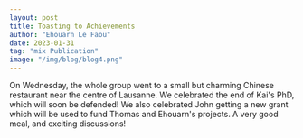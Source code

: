 ```yaml
---
layout: post
title: Toasting to Achievements
author: "Ehouarn Le Faou"
date: 2023-01-31
tag: "mix Publication"
image: "/img/blog/blog4.png"
---
```


On Wednesday, the whole group went to a small but charming Chinese restaurant near the centre of Lausanne. We celebrated the end of Kai's PhD, which will soon be defended! We also celebrated John getting a new grant which will be used to fund Thomas and Ehouarn's projects. A very good meal, and exciting discussions!